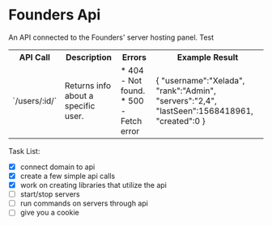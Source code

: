 # Founders Api
An API connected to the Founders' server hosting panel.
Test

<table>
    <tr>
        <th>API Call</th>
        <th>Description</th>
        <th>Errors</th>
        <th>Example Result</th>
    </tr>
    <tr>
        <td markdown="1">
        `/users/:id/`
        </td>
        <td>
        Returns info about a specific user.
        </td>
        <td>
        * 404 - Not found. * 500 - Fetch error
        </td>
        <td>{
    "username":"Xelada",
    "rank":"Admin",
    "servers":"2,4",
    "lastSeen":1568418961,
    "created":0
}</td>
    </tr>
</table>






Task List:
- [x] connect domain to api
- [x] create a few simple api calls
- [x] work on creating libraries that utilize the api
- [ ] start/stop servers
- [ ] run commands on servers through api
- [ ] give you a cookie
